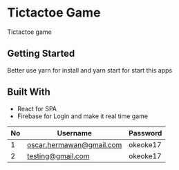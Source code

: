 # Tictactoe Game
Tictactoe game

## Getting Started
Better use yarn for install and yarn start for start this apps

## Built With
* React for SPA
* Firebase for Login and make it real time game

|No|Username|Password|
|--|--------|--------|
|1|oscar.hermawan@gmail.com|okeoke17|
|2|testing@gmail.com|okeoke17|
